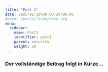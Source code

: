 ```yaml
---
title: "Post 1"
date: 2025-02-18T06:00:20+06:00
#hero: /posts/linux/hero.svg
menu:
  sidebar:
    name: Post1
    identifier: post1
    parent: security
    weight: 10
---
```

### Der vollständige Beitrag folgt in Kürze...